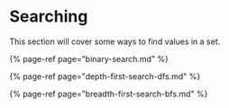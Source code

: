 # Searching

This section will cover some ways to find values in a set.

{% page-ref page="binary-search.md" %}

{% page-ref page="depth-first-search-dfs.md" %}

{% page-ref page="breadth-first-search-bfs.md" %}



